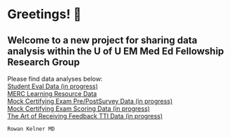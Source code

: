 # Greetings! 👋
## Welcome to a new project for sharing data analysis within the U of U EM Med Ed Fellowship Research Group
Please find data analyses below:
\
[Student Eval Data (in progress)](Student-Eval-Data-Summary.html)
\
[MERC Learning Resource Data](Learning_Resources.html)
\
[Mock Certifying Exam Pre/PostSurvey Data (in progress)](Mock_CE_Graphs_and_Tables.html)
\
[Mock Certifying Exam Scoring Data (in progress)](https://rpubs.com/rkelner/1310491)
\
[The Art of Receiving Feedback TTI Data (in progress)](TTI_Pre_Post_Stats_Table.html)



`Rowan Kelner MD`
